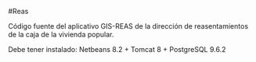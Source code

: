 #Reas

Código fuente del aplicativo GIS-REAS de la dirección de reasentamientos de la caja de la vivienda popular.

Debe tener instalado: Netbeans 8.2 + Tomcat 8 + PostgreSQL 9.6.2
